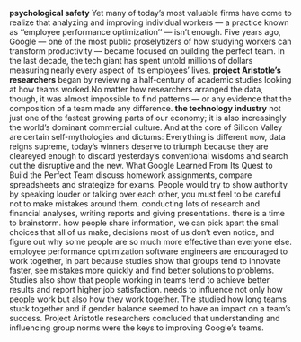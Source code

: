 **psychological safety**
Yet many of today’s most valuable firms have come to realize that analyzing and improving individual workers ­— a practice known as ‘‘employee performance optimization’’ — isn’t enough. 
Five years ago, Google — one of the most public proselytizers of how studying workers can transform productivity — became focused on building the perfect team. In the last decade, the tech giant has spent untold millions of dollars measuring nearly every aspect of its employees’ lives. 
**project Aristotle’s researchers**
began by reviewing a half-century of academic studies looking at how teams worked.No matter how researchers arranged the data, though, it was almost impossible to find patterns — or any evidence that the composition of a team made any difference.
**the technology industry**
not just one of the fastest growing parts of our economy; it is also increasingly the world’s dominant commercial culture. And at the core of Silicon Valley are certain self-mythologies and dictums: Everything is different now, data reigns supreme, today’s winners deserve to triumph because they are cleareyed enough to discard yesterday’s conventional wisdoms and search out the disruptive and the new.
What Google Learned From Its Quest to Build the Perfect Team
discuss homework assignments, compare spreadsheets and strategize for exams.
People would try to show authority by speaking louder or talking over each other, you must feel to be careful not to make mistakes around them.
conducting lots of research and financial analyses, writing reports and giving presentations.
there is a time to brainstorm.
how people share information, we can pick apart the small choices that all of us make, decisions most of us don’t even notice, and figure out why some people are so much more effective than everyone else.
employee performance optimization
software engineers are encouraged to work together, in part because studies show that groups tend to innovate faster, see mistakes more quickly and find better solutions to problems. Studies also show that people working in teams tend to achieve better results and report higher job satisfaction.
needs to influence not only how people work but also how they work together.
The studied how long teams stuck together and if gender balance seemed to have an impact on a team’s success.
Project Aristotle researchers concluded that understanding and influencing group norms were the keys to improving Google’s teams.

